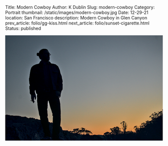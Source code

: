 Title: Modern Cowboy
Author: K Dublin
Slug: modern-cowboy
Category: Portrait
thumbnail: /static/images/modern-cowboy.jpg
Date: 12-29-21
location: San Francisco
description: Modern Cowboy in Glen Canyon
prev_article: folio/gg-kiss.html
next_article: folio/sunset-cigarette.html
Status: published

<img src="../static/images/modern-cowboy.jpg" alt="Modern Cowboy in Glen Canyon on Sony a7ii | 55 mm | f/4.5 | ISO 640" width=1000 />
